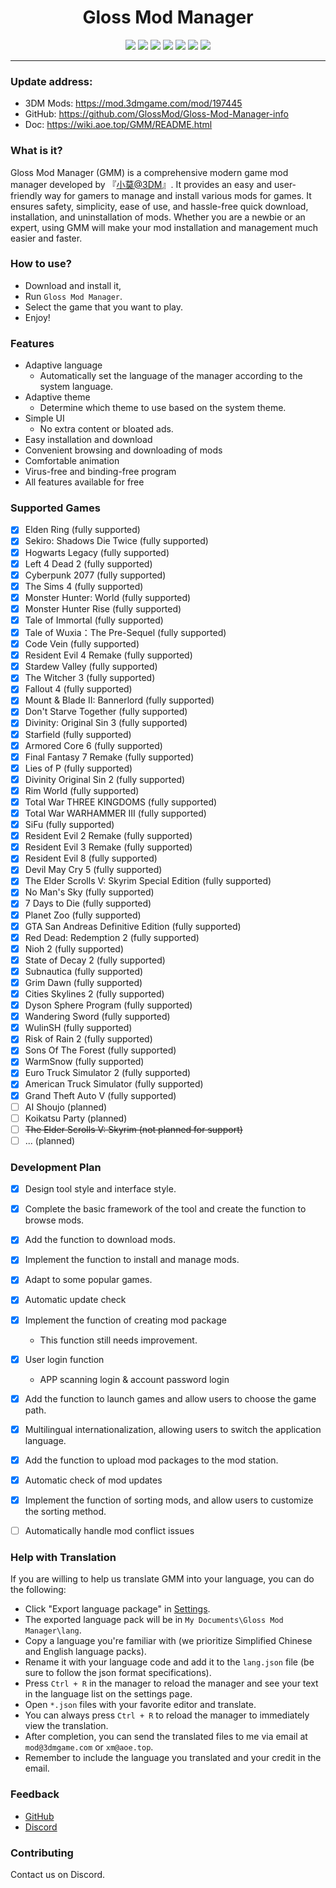 # <center>Gloss Mod Manager </center>

<center> 

![][license] ![][author] ![][Vite] ![][Electron] ![][vue] ![][version]  [![][GitHub]](https://github.com/GlossMod/Gloss-Mod-Manager-info)
</center> 

---- 

### Update address:

- 3DM Mods: https://mod.3dmgame.com/mod/197445
- GitHub: https://github.com/GlossMod/Gloss-Mod-Manager-info
- Doc: https://wiki.aoe.top/GMM/README.html

### What is it?
Gloss Mod Manager (GMM) is a comprehensive modern game mod manager developed by 『[小莫@3DM](https://github.com/3DMXM)』. It provides an easy and user-friendly way for gamers to manage and install various mods for games. It ensures safety, simplicity, ease of use, and hassle-free quick download, installation, and uninstallation of mods. Whether you are a newbie or an expert, using GMM will make your mod installation and management much easier and faster.

### How to use?
- Download and install it,
- Run `Gloss Mod Manager`.
- Select the game that you want to play.
- Enjoy!


### Features
- Adaptive language
  - Automatically set the language of the manager according to the system language.
- Adaptive theme 
  - Determine which theme to use based on the system theme.
- Simple UI
  - No extra content or bloated ads.
- Easy installation and download
- Convenient browsing and downloading of mods
- Comfortable animation
- Virus-free and binding-free program
- All features available for free

### Supported Games
- [x] Elden Ring (fully supported)
- [x] Sekiro: Shadows Die Twice (fully supported)
- [x] Hogwarts Legacy (fully supported)
- [x] Left 4 Dead 2 (fully supported)
- [x] Cyberpunk 2077 (fully supported)
- [x] The Sims 4 (fully supported) 
- [x] Monster Hunter: World (fully supported)
- [x] Monster Hunter Rise (fully supported)
- [x] Tale of Immortal (fully supported)
- [x] Tale of Wuxia：The Pre-Sequel (fully supported)
- [x] Code Vein (fully supported)
- [x] Resident Evil 4 Remake (fully supported)
- [x] Stardew Valley (fully supported)
- [x] The Witcher 3 (fully supported)
- [x] Fallout 4 (fully supported)
- [x] Mount & Blade II: Bannerlord (fully supported)
- [x] Don't Starve Together (fully supported)
- [x] Divinity: Original Sin 3 (fully supported)
- [x] Starfield (fully supported)
- [x] Armored Core 6 (fully supported)
- [x] Final Fantasy 7 Remake (fully supported)
- [x] Lies of P (fully supported)
- [x] Divinity Original Sin 2 (fully supported)
- [x] Rim World (fully supported)
- [x] Total War THREE KINGDOMS (fully supported)
- [x] Total War WARHAMMER III (fully supported)
- [x] SiFu (fully supported)
- [x] Resident Evil 2 Remake (fully supported)
- [x] Resident Evil 3 Remake (fully supported)
- [x] Resident Evil 8 (fully supported)
- [x] Devil May Cry 5 (fully supported)
- [x] The Elder Scrolls V: Skyrim Special Edition (fully supported)
- [x] No Man's Sky (fully supported)
- [x] 7 Days to Die (fully supported)
- [x] Planet Zoo (fully supported)
- [x] GTA San Andreas Definitive Edition (fully supported)
- [x] Red Dead: Redemption 2 (fully supported)
- [x] Nioh 2 (fully supported)
- [x] State of Decay 2 (fully supported)
- [x] Subnautica (fully supported)
- [x] Grim Dawn (fully supported)
- [x] Cities Skylines 2 (fully supported)
- [x] Dyson Sphere Program (fully supported)
- [x] Wandering Sword (fully supported)
- [x] WulinSH (fully supported)
- [x] Risk of Rain 2 (fully supported)
- [x] Sons Of The Forest (fully supported)
- [x] WarmSnow (fully supported)
- [x] Euro Truck Simulator 2 (fully supported)
- [x] American Truck Simulator (fully supported)
- [x] Grand Theft Auto V (fully supported)
- [ ] AI Shoujo (planned)
- [ ] Koikatsu Party (planned)
- [ ] ~~The Elder Scrolls V: Skyrim (not planned for support)~~
- [ ] ... (planned)

### Development Plan
- [x] Design tool style and interface style.
- [x] Complete the basic framework of the tool and create the function to browse mods.
- [x] Add the function to download mods.
- [x] Implement the function to install and manage mods.
- [x] Adapt to some popular games.
- [x] Automatic update check
- [x] Implement the function of creating mod package
    - This function still needs improvement.
- [x] User login function
    - APP scanning login & account password login
- [x] Add the function to launch games and allow users to choose the game path.
- [x] Multilingual internationalization, allowing users to switch the application language.
- [x] Add the function to upload mod packages to the mod station.
- [x] Automatic check of mod updates
- [x] Implement the function of sorting mods, and allow users to customize the sorting method.
- [ ] Automatically handle mod conflict issues


### Help with Translation
If you are willing to help us translate GMM into your language, you can do the following:

- Click "Export language package" in [Settings](#/Settings).
- The exported language pack will be in `My Documents\Gloss Mod Manager\lang`.
- Copy a language you're familiar with (we prioritize Simplified Chinese and English language packs).
- Rename it with your language code and add it to the `lang.json` file (be sure to follow the json format specifications).
- Press `Ctrl + R` in the manager to reload the manager and see your text in the language list on the settings page.
- Open `*.json` files with your favorite editor and translate.
- You can always press `Ctrl + R` to reload the manager to immediately view the translation.
- After completion, you can send the translated files to me via email at `mod@3dmgame.com` or `xm@aoe.top`. 
- Remember to include the language you translated and your credit in the email.


### Feedback
- [GitHub](https://github.com/GlossMod/Gloss-Mod-Manager-info)
- [Discord](https://discord.gg/76hmqaw4yS)



### Contributing
Contact us on Discord. 

[license]:https://p.aoe.top/shields/github/license/GlossMod/Gloss-Mod-Manager-info.svg
[author]: https://p.aoe.top/shields/badge/Author-小莫-blue?logo=Cloudera
[Electron]: https://p.aoe.top/shields/badge/Electron-22.0.3-47848F?logo=electron
[vue]: https://p.aoe.top/shields/badge/Vue3-3.2.45-4FC08D?logo=vuedotjs
[Vite]: https://p.aoe.top/shields/badge/Vite-4.0.4-646CFF?logo=vite
[pinia]: https://p.aoe.top/shields/badge/Pinia-2.0.30-ecb732?logo=Pinia
[typescript]: https://p.aoe.top/shields/badge/TypeScript-5.0.4-3178C6?logo=typescript
[GitHub]: https://p.aoe.top/shields/github/stars/GlossMod/Gloss-Mod-Manager-info?style=social
[version]: https://p.aoe.top/shields/github/package-json/v/GlossMod/Gloss-Mod-Manager-info